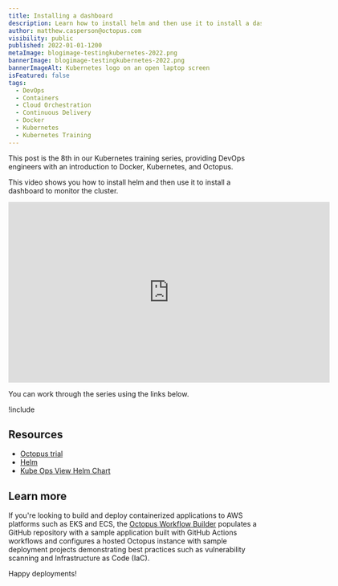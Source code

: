 ```yaml
---
title: Installing a dashboard
description: Learn how to install helm and then use it to install a dashboard to monitor the cluster, as part of our Kubernetes training series
author: matthew.casperson@octopus.com
visibility: public
published: 2022-01-01-1200
metaImage: blogimage-testingkubernetes-2022.png
bannerImage: blogimage-testingkubernetes-2022.png
bannerImageAlt: Kubernetes logo on an open laptop screen
isFeatured: false
tags: 
  - DevOps
  - Containers
  - Cloud Orchestration
  - Continuous Delivery
  - Docker 
  - Kubernetes
  - Kubernetes Training
---
```


This post is the 8th in our Kubernetes training series, providing DevOps engineers with an introduction to Docker, Kubernetes, and Octopus. 

This video shows you how to install helm and then use it to install a dashboard to monitor the cluster.

<p style="text-align:center"><iframe src="https://fast.wistia.net/embed/iframe/bupqioszse?videoFoam=true" title="8. Installing a Dashboard Video" allow="autoplay; fullscreen" allowtransparency="true" frameborder="0" scrolling="no" class="wistia_embed" name="wistia_embed" msallowfullscreen width="640px" height="360px"></iframe></p>

You can work through the series using the links below.

!include <k8s-training-toc>

## Resources

* [Octopus trial](https://octopus.com/start)
* [Helm](https://oc.to/56sP7x)
* [Kube Ops View Helm Chart](https://oc.to/z53qjl)


## Learn more

If you're looking to build and deploy containerized applications to AWS platforms such as EKS and ECS, the [Octopus Workflow Builder](https://octopusworkflowbuilder.octopus.com/#/) populates a GitHub repository with a sample application built with GitHub Actions workflows and configures a hosted Octopus instance with sample deployment projects demonstrating best practices such as vulnerability scanning and Infrastructure as Code (IaC). 

Happy deployments! 
